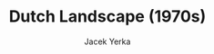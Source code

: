 ---
title: "Dutch Landscape (1970s)"
subtitle: "Jacek Yerka"
displayImg: "img/covers/Dutch Landscape, 1970s, Jacek Yerka.jpg"
noURL: true
---